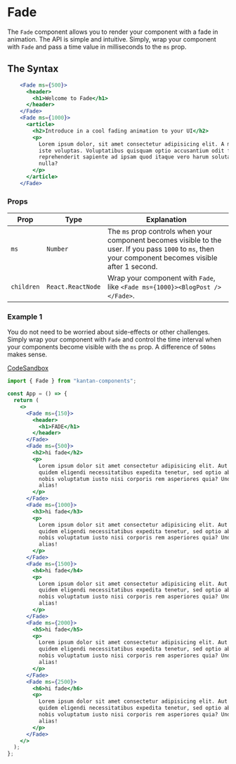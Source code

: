# Fade

The `Fade` component allows you to render your component with a fade in animation. The API is simple and intuitive. Simply, wrap your component with `Fade` and pass a time value in milliseconds to the `ms` prop.

## The Syntax

```jsx
    <Fade ms={500}>
      <header>
        <h1>Welcome to Fade</h1>
      </header>
    </Fade>
    <Fade ms={1000}>
      <article>
        <h2>Introduce in a cool fading animation to your UI</h2>
        <p>
          Lorem ipsum dolor, sit amet consectetur adipisicing elit. A minus illo
          iste voluptas. Voluptatibus quisquam optio accusantium odit fugit,
          reprehenderit sapiente ad ipsam quod itaque vero harum soluta numquam
          nulla?
        </p>
      </article>
    </Fade>
```

### Props

| Prop       | Type              | Explanation                                                                                                                                             |
| ---------- | ----------------- | ------------------------------------------------------------------------------------------------------------------------------------------------------- |
| `ms`       | `Number`          | The `ms` prop controls when your component becomes visible to the user. If you pass `1000` to `ms`, then your component becomes visible after 1 second. |
| `children` | `React.ReactNode` | Wrap your component with `Fade`, like `<Fade ms={1000}><BlogPost /></Fade>`.                                                                            |

### Example 1

You do not need to be worried about side-effects or other challenges. Simply wrap your component with `Fade` and control the time interval when your components become visible with the `ms` prop. A difference of `500ms` makes sense.

[CodeSandbox](https://f0524.csb.app/fade)

```jsx title/App.js
import { Fade } from "kantan-components";

const App = () => {
  return (
    <>
      <Fade ms={150}>
        <header>
          <h1>FADE</h1>
        </header>
      </Fade>
      <Fade ms={500}>
        <h2>hi fade</h2>
        <p>
          Lorem ipsum dolor sit amet consectetur adipisicing elit. Aut sint
          quidem eligendi necessitatibus expedita tenetur, sed optio ab officia
          nobis voluptatum iusto nisi corporis rem asperiores quia? Unde, odio
          alias!
        </p>
      </Fade>
      <Fade ms={1000}>
        <h3>hi fade</h3>
        <p>
          Lorem ipsum dolor sit amet consectetur adipisicing elit. Aut sint
          quidem eligendi necessitatibus expedita tenetur, sed optio ab officia
          nobis voluptatum iusto nisi corporis rem asperiores quia? Unde, odio
          alias!
        </p>
      </Fade>
      <Fade ms={1500}>
        <h4>hi fade</h4>
        <p>
          Lorem ipsum dolor sit amet consectetur adipisicing elit. Aut sint
          quidem eligendi necessitatibus expedita tenetur, sed optio ab officia
          nobis voluptatum iusto nisi corporis rem asperiores quia? Unde, odio
          alias!
        </p>
      </Fade>
      <Fade ms={2000}>
        <h5>hi fade</h5>
        <p>
          Lorem ipsum dolor sit amet consectetur adipisicing elit. Aut sint
          quidem eligendi necessitatibus expedita tenetur, sed optio ab officia
          nobis voluptatum iusto nisi corporis rem asperiores quia? Unde, odio
          alias!
        </p>
      </Fade>
      <Fade ms={2500}>
        <h6>hi fade</h6>
        <p>
          Lorem ipsum dolor sit amet consectetur adipisicing elit. Aut sint
          quidem eligendi necessitatibus expedita tenetur, sed optio ab officia
          nobis voluptatum iusto nisi corporis rem asperiores quia? Unde, odio
          alias!
        </p>
      </Fade>
    </>
  );
};
```

